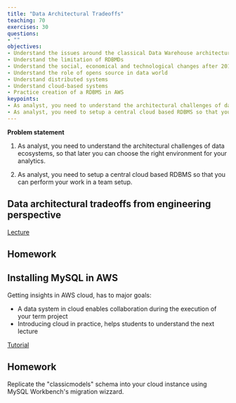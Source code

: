 ```yaml
---
title: "Data Architectural Tradeoffs"
teaching: 70
exercises: 30
questions:
- ""
objectives:
- Understand the issues around the classical Data Warehouse architecture
- Understand the limitation of RDBMDs
- Understand the social, economical and technological changes after 2010 and the radical changes induced in the data world
- Understand the role of opens source in data world
- Understand distributed systems
- Understand cloud-based systems
- Practice creation of a RDBMS in AWS
keypoints:
- As analyst, you need to understand the architectural challenges of data ecosystems, so that later you can choose the right environment for your analytics. 
- As analyst, you need to setup a central cloud based RDBMS so that you can perform your work in a team setup. 
---
```


**Problem statement**
1. As analyst, you need to understand the architectural challenges of data ecosystems, so that later you can choose the right environment for your analytics. 

2. As analyst, you need to setup a central cloud based RDBMS so that you can perform your work in a team setup. 


## Data architectural tradeoffs from engineering perspective

[Lecture](https://github.com/salacika/DE2DSD/blob/main/DSD1/1.pptx)

## Homework

## Installing MySQL in AWS

Getting insights in AWS cloud, has to major goals:
* A data system in cloud enables collaboration during the execution of your term project
* Introducing cloud in practice, helps students to understand the next lecture


[Tutorial](https://github.com/salacika/DE2DSD/tree/main/DSD1/AWS)

## Homework

Replicate the "classicmodels" schema into your cloud instance using MySQL Workbench's migration wizzard.





